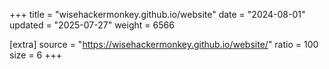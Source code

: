 +++
title = "wisehackermonkey.github.io/website"
date = "2024-08-01"
updated = "2025-07-27"
weight = 6566

[extra]
source = "https://wisehackermonkey.github.io/website/"
ratio = 100
size = 6
+++

